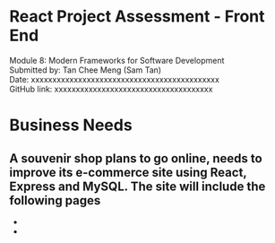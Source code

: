 # React Project Assessment - Front End
Module 8: Modern Frameworks for Software Development \
Submitted by: Tan Chee Meng (Sam Tan) \
Date: xxxxxxxxxxxxxxxxxxxxxxxxxxxxxxxxxxxxxxxxxxxx \
GitHub link: xxxxxxxxxxxxxxxxxxxxxxxxxxxxxxxxxxxxx

# Business Needs
A souvenir shop plans to go online, needs to improve its e-commerce site using React, Express and MySQL. The site will include the following pages
-
-
-